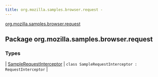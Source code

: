 ```yaml
---
title: org.mozilla.samples.browser.request - 
---
```


[org.mozilla.samples.browser.request](./index.html)

## Package org.mozilla.samples.browser.request

### Types

| [SampleRequestInterceptor](-sample-request-interceptor/index.html) | `class SampleRequestInterceptor : RequestInterceptor` |

